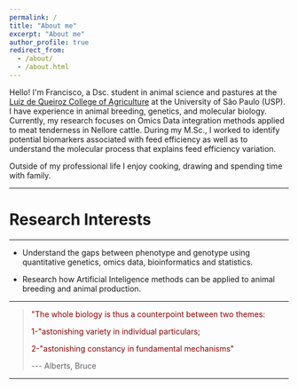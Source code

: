 ```yaml
---
permalink: /
title: "About me"
excerpt: "About me"
author_profile: true
redirect_from: 
  - /about/
  - /about.html
---
```


Hello! I'm Francisco, a Dsc. student in animal science and pastures at the [Luiz de Queiroz College of Agriculture](http://www.en.esalq.usp.br/) at the University of São Paulo (USP). I have experience in animal breeding, genetics, and molecular biology. Currently, my research focuses on Omics Data integration methods applied to meat tenderness in Nellore cattle. During my M.Sc., I worked to identify potential biomarkers associated with feed efficiency as well as to understand the molecular process that explains feed efficiency variation.

Outside of my professional life I enjoy cooking, drawing and spending time with family.

------

Research Interests
======
------
* Understand the gaps between phenotype and genotype using quantitative genetics, omics data, bioinformatics and statistics.

* Research how Artificial Inteligence methods can be applied to animal breeding and animal production.

------

> <span style="color:darkred">"The whole biology is thus a counterpoint between two themes:</span>
>
> <span style="color:darkred">1-"astonishing variety in individual particulars;</span>
>
> <span style="color:darkred">2-"astonishing constancy in fundamental mechanisms"</span>
>
>--- Alberts, Bruce

-------
